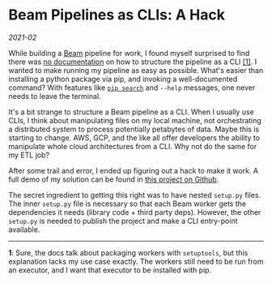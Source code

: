 # Beam Pipelines as CLIs: A Hack

*2021-02*

While building a [Beam](https://beam.apache.org/) pipeline for work, I found 
myself surprised to find there was [no documentation](https://tomaugspurger.github.io/method-chaining.html)
on how to structure the pipeline as a CLI [[1]](#1). I wanted to make running 
my pipeline as easy as possible. What's easier than installing a python 
package via pip, and invoking a well-documented command? With features like
[`pip search`](https://pip.pypa.io/en/stable/reference/pip_search/#) and 
`--help` messages, one never needs to leave the terminal.

It's a bit strange to structure a Beam pipeline as a CLI. When I usually use 
CLIs, I think about manipulating files on my local machine, not orchestrating a
distributed system to process potentially petabytes of data. Maybe this is 
starting to change. AWS, GCP, and the like all offer developers the ability to 
manipulate whole cloud architectures from a CLI. Why not do the same for my ETL
job?

After some trail and error, I ended up figuring out a hack to make it work. A 
full demo of my solution can be found in [this project on Github](https://github.com/alxrsngrtn/beam-cli-example).

The secret ingredient to getting this right was to have nested `setup.py` files.
The inner `setup.py` file is necessary so that each Beam worker gets the 
dependencies it needs (library code + third party deps). However, the other 
`setup.py` is needed to publish the project and make a CLI entry-point 
available.

---
<span id="1">**1**</span>: Sure, the docs talk about packaging workers with `setuptools`,
but this explanation lacks my use case exactly. The workers still
need to be run from an executor, and I want that executor to be
installed with pip.
